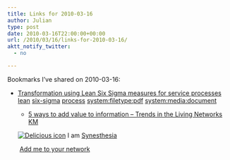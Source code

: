 ```yaml
---
title: Links for 2010-03-16
author: Julian
type: post
date: 2010-03-16T22:00:00+00:00
url: /2010/03/16/links-for-2010-03-16/
aktt_notify_twitter:
  - no

---
```

Bookmarks I&#8217;ve shared on 2010-03-16:

  * [Transformation using Lean Six Sigma measures for service processes][1] 
    [lean][2] [six-sigma][3] [process][4] [system:filetype:pdf][5] [system:media:document][6] </li> 
    
      * [5 ways to add value to information &#8211; Trends in the Living Networks][7] 
        [KM][8] </li> </ul> 
        
        <p class="deliciouslink">
          <a href="https://del.icio.us/synesthesia" title="See all my bookmarks on del.icio.us"><img src="https://www.synesthesia.co.uk/images/deliciousicon.jpg" alt="Delicious icon" /></a>&nbsp;I am <a href="https://del.icio.us/synesthesia" title="See all my bookmarks on del.icio.us">Synesthesia</a>
        </p>
        
        <p class="deliciouslink">
          <a href="https://del.icio.us/network?add=synesthesia" title="Add me to your del.icio.us network"><img src="https://www.synesthesia.co.uk/images/add.gif" alt="" /></a>&nbsp;<a href="https://del.icio.us/network?add=synesthesia" title="Add me to your del.icio.us network">Add me to your network</a>
        </p>

 [1]: https://www.capco.com/files/pdf/66/03_INDUSTRIALIZATION/01_Transformation%20using%20Lean%20Six%20Sigma%20measures%20for%20service%20processes%20(Opinion).pdf
 [2]: https://delicious.com/synesthesia/lean
 [3]: https://delicious.com/synesthesia/six-sigma
 [4]: https://delicious.com/synesthesia/process
 [5]: https://delicious.com/synesthesia/system%3Afiletype%3Apdf
 [6]: https://delicious.com/synesthesia/system%3Amedia%3Adocument
 [7]: https://bit.ly/d7APm9
 [8]: https://delicious.com/synesthesia/KM